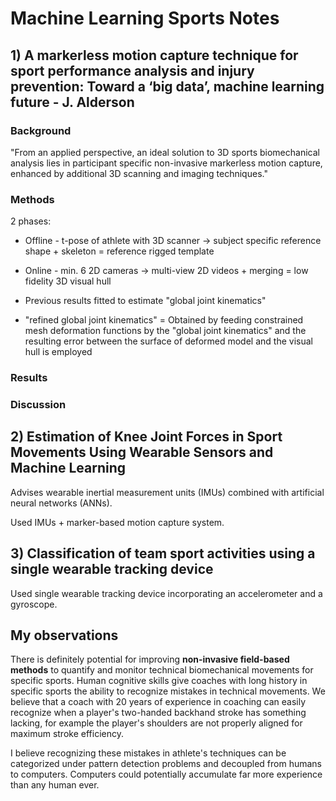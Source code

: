 # Machine Learning Sports Notes

## 1) A markerless motion capture technique for sport performance analysis and injury prevention: Toward a ‘big data’, machine learning future - J. Alderson

### Background

"From an applied perspective, an ideal solution to 3D sports biomechanical analysis lies in participant specific non-invasive markerless motion capture, enhanced by additional 3D scanning and imaging techniques."

### Methods

2 phases:

* Offline - t-pose of athlete with 3D scanner -> subject specific reference shape + skeleton = reference rigged template

* Online - min. 6 2D cameras -> multi-view 2D videos + merging = low fidelity 3D visual hull

* Previous results fitted to estimate "global joint kinematics"

* "refined global joint kinematics" = Obtained by feeding constrained mesh deformation functions by the "global joint kinematics" and the resulting error between the surface of deformed model and the visual hull is employed

### Results

### Discussion

## 2) Estimation of Knee Joint Forces in Sport Movements Using Wearable Sensors and Machine Learning

Advises wearable inertial measurement units (IMUs) combined with artificial neural networks (ANNs).

Used IMUs + marker-based motion capture system.

## 3) Classification of team sport activities using a single wearable tracking device

Used single wearable tracking device incorporating an accelerometer and a gyroscope.

## My observations

There is definitely potential for improving **non-invasive field-based methods** to quantify and monitor technical biomechanical movements for specific sports. Human cognitive skills give coaches with long history in specific sports the ability to recognize mistakes in technical movements. We believe that a coach with 20 years of experience in coaching can easily recognize when a player's two-handed backhand stroke has something lacking, for example the player's shoulders are not properly aligned for maximum stroke efficiency.

I believe recognizing these mistakes in athlete's techniques can be categorized under pattern detection problems and decoupled from humans to computers. Computers could potentially accumulate far more experience than any human ever.

